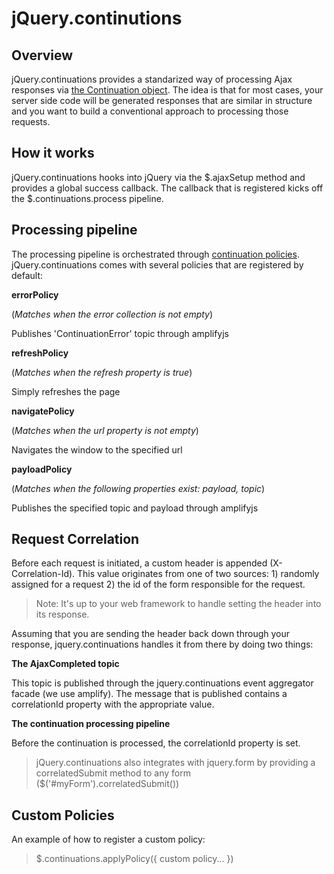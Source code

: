 # jQuery.continutions

## Overview

jQuery.continuations provides a standarized way of processing Ajax responses via [the Continuation object](https://github.com/DarthFubuMVC/jquery-continuations/wiki/Continuation-object). The idea is that for most cases,
your server side code will be generated responses that are similar in structure and you want to build a conventional approach to processing those requests.

## How it works

jQuery.continuations hooks into jQuery via the $.ajaxSetup method and provides a global success callback. The callback that is registered kicks off the
$.continuations.process pipeline.

## Processing pipeline

The processing pipeline is orchestrated through [continuation policies](https://github.com/DarthFubuMVC/jquery-continuations/wiki/Continuation-policy). jQuery.continuations comes with several policies that are registered by default:

**errorPolicy**

(_Matches when the error collection is not empty_)

Publishes 'ContinuationError' topic through amplifyjs

**refreshPolicy**

(_Matches when the refresh property is true_)

Simply refreshes the page

**navigatePolicy**

(_Matches when the url property is not empty_)

Navigates the window to the specified url

**payloadPolicy**

(_Matches when the following properties exist: payload, topic_)

Publishes the specified topic and payload through amplifyjs

## Request Correlation

Before each request is initiated, a custom header is appended (X-Correlation-Id). This value originates from one of two sources: 1) randomly assigned for a request 2) the id of the form responsible for the request.

> Note: It's up to your web framework to handle setting the header into its response.

Assuming that you are sending the header back down through your response, jquery.continuations handles it from there by doing two things:

**The AjaxCompleted topic**

This topic is published through the jquery.continuations event aggregator facade (we use amplify). The message that is published contains a correlationId property with the appropriate value.

**The continuation processing pipeline**

Before the continuation is processed, the correlationId property is set.

> jQuery.continuations also integrates with jquery.form by providing a correlatedSubmit method to any form ($('#myForm').correlatedSubmit())

## Custom Policies

An example of how to register a custom policy:

> $.continuations.applyPolicy({ custom policy... })